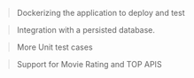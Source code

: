 > Dockerizing the application to deploy and test 

> Integration with a persisted database.

> More Unit test cases 

> Support for Movie Rating and TOP APIS